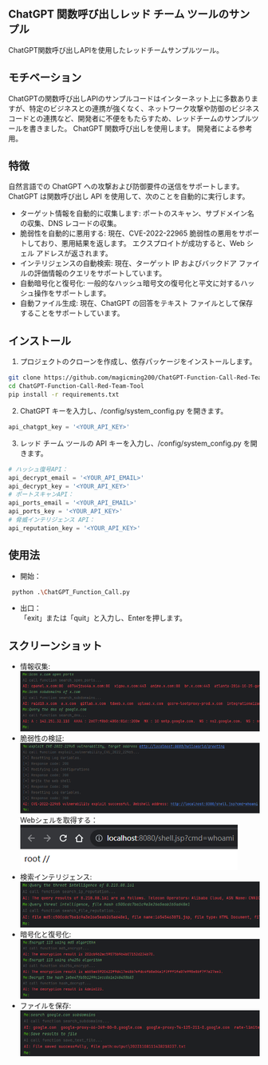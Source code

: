 ## ChatGPT 関数呼び出しレッド チーム ツールのサンプル
ChatGPT関数呼び出しAPIを使用したレッドチームサンプルツール。
## モチベーション
ChatGPTの関数呼び出しAPIのサンプルコードはインターネット上に多数ありますが、特定のビジネスとの連携が強くなく、ネットワーク攻撃や防御のビジネスコードとの連携など、開発者に不便をもたらすため、レッドチームのサンプルツールを書きました。 ChatGPT 関数呼び出しを使用します。 開発者による参考用。
## 特徴
自然言語での ChatGPT への攻撃および防御要件の送信をサポートします。ChatGPT は関数呼び出し API を使用して、次のことを自動的に実行します。
- ターゲット情報を自動的に収集します: ポートのスキャン、サブドメイン名の収集、DNS レコードの収集。
- 脆弱性を自動的に悪用する: 現在、CVE-2022-22965 脆弱性の悪用をサポートしており、悪用結果を返します。 エクスプロイトが成功すると、Web シェル アドレスが返されます。
- インテリジェンスの自動検索: 現在、ターゲット IP およびバックドア ファイルの評価情報のクエリをサポートしています。
- 自動暗号化と復号化: 一般的なハッシュ暗号文の復号化と平文に対するハッシュ操作をサポートします。
- 自動ファイル生成: 現在、ChatGPT の回答をテキスト ファイルとして保存することをサポートしています。
## インストール
1. プロジェクトのクローンを作成し、依存パッケージをインストールします。
```bash
git clone https://github.com/magicming200/ChatGPT-Function-Call-Red-Team-Tool.git
cd ChatGPT-Function-Call-Red-Team-Tool
pip install -r requirements.txt
```
2. ChatGPT キーを入力し、/config/system_config.py を開きます。
```python
api_chatgpt_key = '<YOUR_API_KEY>'
```
3. レッド チーム ツールの API キーを入力し、/config/system_config.py を開きます。
```python
# ハッシュ復号API：
api_decrypt_email = '<YOUR_API_EMAIL>'
api_decrypt_key = '<YOUR_API_KEY>'
# ポートスキャンAPI：
api_ports_email = '<YOUR_API_EMAIL>'
api_ports_key = '<YOUR_API_KEY>'
# 脅威インテリジェンス API：
api_reputation_key = '<YOUR_API_KEY>'
```
## 使用法
- 開始：  
```bash
 python .\ChatGPT_Function_Call.py
```  
- 出口：  
「exit」または「quit」と入力し、Enterを押します。
## スクリーンショット
- 情報収集:  
![info gather](readme_pics/info_gather.png)  
- 脆弱性の検証:
![exploit vulnerability](readme_pics/exploit_vul_1.png)  
Webシェルを取得する：  
![exploit vulnerability](readme_pics/exploit_vul_2.png)  
- 検索インテリジェンス:  
![search intelligence](readme_pics/intelligence.png)  
- 暗号化と復号化:  
![encrypt and decrypt](readme_pics/encrypt_decrypt.png)  
- ファイルを保存:  
![save file ](readme_pics/save_file.png)
